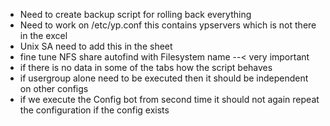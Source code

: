 - Need to create backup script for rolling back everything
- Need to work on /etc/yp.conf this contains ypservers which is not there in the excel
- Unix SA need to add this in the sheet
- fine tune NFS share autofind with Filesystem name --< very important
- if there is no data in some of the tabs how the script behaves
- if usergroup alone need to be executed then it should be independent on other configs
- if we execute the Config bot from second time it should not again repeat the configuration if the config exists